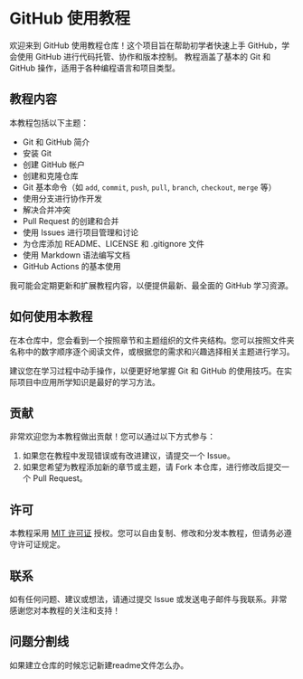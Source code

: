 # GitHub 使用教程

欢迎来到 GitHub 使用教程仓库！这个项目旨在帮助初学者快速上手 GitHub，学会使用 GitHub 进行代码托管、协作和版本控制。 教程涵盖了基本的 Git 和 GitHub 操作，适用于各种编程语言和项目类型。

## 教程内容

本教程包括以下主题：

- Git 和 GitHub 简介
- 安装 Git
- 创建 GitHub 帐户
- 创建和克隆仓库
- Git 基本命令（如 `add`, `commit`, `push`, `pull`, `branch`, `checkout`, `merge` 等）
- 使用分支进行协作开发
- 解决合并冲突
- Pull Request 的创建和合并
- 使用 Issues 进行项目管理和讨论
- 为仓库添加 README、LICENSE 和 .gitignore 文件
- 使用 Markdown 语法编写文档
- GitHub Actions 的基本使用

我可能会定期更新和扩展教程内容，以便提供最新、最全面的 GitHub 学习资源。

## 如何使用本教程

在本仓库中，您会看到一个按照章节和主题组织的文件夹结构。您可以按照文件夹名称中的数字顺序逐个阅读文件，或根据您的需求和兴趣选择相关主题进行学习。

建议您在学习过程中动手操作，以便更好地掌握 Git 和 GitHub 的使用技巧。在实际项目中应用所学知识是最好的学习方法。

## 贡献

非常欢迎您为本教程做出贡献！您可以通过以下方式参与：

1. 如果您在教程中发现错误或有改进建议，请提交一个 Issue。
2. 如果您希望为教程添加新的章节或主题，请 Fork 本仓库，进行修改后提交一个 Pull Request。


## 许可

本教程采用 [MIT 许可证](https://chat.openai.com/c/LICENSE) 授权。您可以自由复制、修改和分发本教程，但请务必遵守许可证规定。

## 联系

如有任何问题、建议或想法，请通过提交 Issue 或发送电子邮件与我联系。非常感谢您对本教程的关注和支持！


## 问题分割线

如果建立仓库的时候忘记新建readme文件怎么办。
